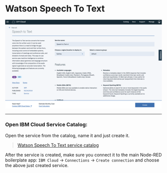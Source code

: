 # Watson Speech To Text

![](../img/speech-to-text-catalog.png)

<hr>

### Open IBM Cloud Service Catalog:

Open the service from the catalog, name it and just create it.

> [Watson Speech To Text service catalog](https://console.bluemix.net/catalog/services/speech-to-text)


After the service is created, make sure you connect it to the main Node-RED boilerplate app: `IBM Cloud` -> `Connections` -> `Create connection` and choose the above just created service.
